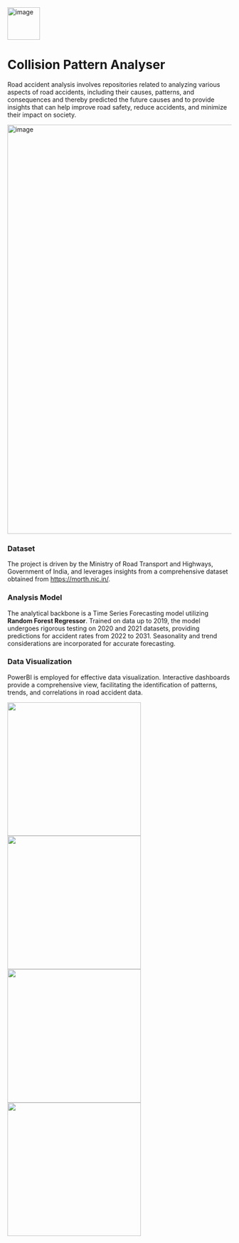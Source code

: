 <img width="73" alt="image" src="https://github.com/Sreenidhi-1/Road-Accident-Analysis-and-Prediction/assets/91629420/92ca16e2-c5f8-4782-84d4-abb7f427d71b">

# Collision Pattern Analyser

Road accident analysis involves repositories related to analyzing various aspects of road accidents, including their causes, patterns, and consequences and thereby predicted the future causes and to provide insights that can help improve road safety, reduce accidents, and minimize their impact on society.

<img width="920" alt="image" src="https://github.com/Sreenidhi-1/Road-Accident-Analysis-and-Prediction/assets/91629420/23fa2204-9641-4acb-b553-46f14aa23f3e">



### Dataset
The project is driven by the Ministry of Road Transport and Highways, Government of India, and leverages insights from a comprehensive dataset obtained from https://morth.nic.in/.

### Analysis Model
The analytical backbone is a Time Series Forecasting model utilizing **Random Forest Regressor**. Trained on data up to 2019, the model undergoes rigorous testing on 2020 and 2021 datasets, providing predictions for accident rates from 2022 to 2031. Seasonality and trend considerations are incorporated for accurate forecasting.

### Data Visualization
PowerBI is employed for effective data visualization. Interactive dashboards provide a comprehensive view, facilitating the identification of patterns, trends, and correlations in road accident data.



<p float="left">
  <img src="https://github.com/Sreenidhi-1/Road-Accident-Analysis-and-Prediction/assets/91629420/4dc51cc5-9a16-4a5a-9f06-b5110c16690f" width="300" />
  <img src="https://github.com/Sreenidhi-1/Road-Accident-Analysis-and-Prediction/assets/91629420/2466e3ac-588f-436c-a1f6-ff18f7e7600b" width="300"/>
  <img src="https://github.com/Sreenidhi-1/Road-Accident-Analysis-and-Prediction/assets/91629420/75bcc623-ec3d-4323-81f3-f02cccc8a0dd" width="300" />
  <img src="https://github.com/Sreenidhi-1/Road-Accident-Analysis-and-Prediction/assets/91629420/eb7d448c-1df6-49b6-b20a-5e8462a5b91f" width="300" /> 
</p>


